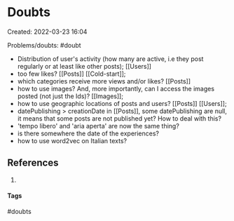 # Doubts
Created: 2022-03-23 16:04

Problems/doubts: #doubt 
- Distribution of user's activity (how many are active, i.e they post regularly or at least like other posts); [[Users]]
- too few likes? [[Posts]] [[Cold-start]];
- which categories receive more views  and/or likes? [[Posts]]
- how to use images? And, more importantly, can I access the images posted (not just the Ids)? [[Images]];
- how to use geographic locations of posts and users? [[Posts]]  [[Users]];
- datePublishing > creationDate in [[Posts]], some datePublishing are null, it means that some posts are not published yet? How to deal with this?
- 'tempo libero' and 'aria aperta' are now the same thing?
- is there somewhere the date of the experiences?
- how to use word2vec on Italian texts?

## References
1. 


#### Tags
#doubts
